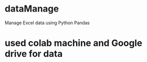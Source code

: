 # dataManage
Manage Excel data using Python Pandas 

# used colab machine and Google drive for data 
